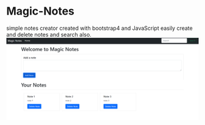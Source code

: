 # Magic-Notes
simple notes creator created with bootstrap4 and JavaScript easily create and delete notes and search also.
![](Capture.PNG)

